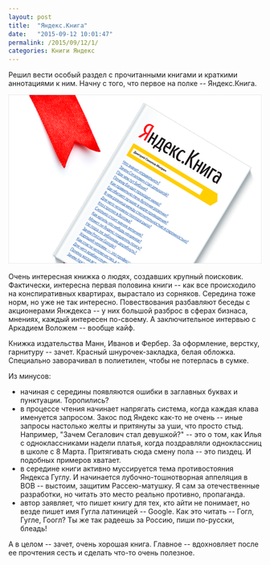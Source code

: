 ```yaml
---
layout: post
title:  "Яндекс.Книга"
date:   "2015-09-12 10:01:47"
permalink: /2015/09/12/1/
categories: Книги Яндекс
---
```


Решил вести особый раздел с прочитанными книгами и краткими аннотациями к ним. Начну с того, что первое на полке -- Яндекс.Книга.

![cover](/assets/static/yandex_book.png)

Очень интересная книжка о людях, создавших крупный
поисковик. Фактически, интересна первая половина книги -- как все
происходило на конспиративных квартирах, вырастало из
сорняков. Середина тоже норм, но уже не так интересно. Повествования
разбавляют беседы с акционерами Янждекса -- у них большой разброс в
сферах бизнаса, мнениях, каждый интересен по-своему. А заключительное
интервью с Аркадием Воложем -- вообще кайф.

Книжка издательства Манн, Иванов и Фербер. За оформление, верстку,
гарнитуру -- зачет. Красный шнурочек-закладка, белая
обложка. Специально заворачивал в полиетилен, чтобы не потерлась в
сумке.

Из минусов:

- начиная с середины появляются ошибки в заглавных буквах и
  пунктуации. Торопились?
- в процессе чтения начинает напрягать система, когда каждая клава
  именуется запросом. Закос под Яндекс как-то не очень -- иные запросы
  настолько желты и притянуты за уши, что просто стыд. Например,
  "Зачем Сегалович стал девушкой?" -- это о том, как Илья с
  одноклассниками надели платья, когда поздравляли одноклассниц в
  школе с 8 Марта. Притягивать сюда смену пола -- это пиздец. И
  подобных примеров хватает.
- в середине книги активно муссируется тема противостояния Яндекса
  Гуглу. И начинается лубочно-тошнотворная аппеляция в ВОВ -- выстоим,
  защитим Рассею-матушку. Я сам за отечественные разработки, но читать
  это место реально противно, пропаганда.
- автор заявляет, что пишет книгу для тех, кто айти не понимает, но
  везде пишет имя Гугла латиницей -- Google. Как это читать -- Гогл,
  Гугле, Гоогл? Ты же так радеешь за Россию, пиши по-русски, блеадь!

А в целом -- зачет, очень хорошая книга. Главное -- вдохновляет после
ее прочтения сесть и сделать что-то очень полезное.
